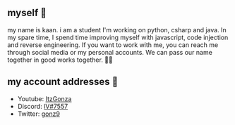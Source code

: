 ## myself 💨

my name is kaan. i am a student I'm working on python, csharp and java. In my spare time, I spend time improving myself with javascript, code injection and reverse engineering. If you want to work with me, you can reach me through social media or my personal accounts. We can pass our name together in good works together. 👊👊

## my account addresses 💬

- Youtube: [ItzGonza](https://www.youtube.com/channel/UCdbH53T-h3OsnZe_2BpLzsQ)
- Discord: [lV#7557](https://discord.com/users/831815426278162433)
- Twitter: [gonz9](https://twitter.com/gonz9)
